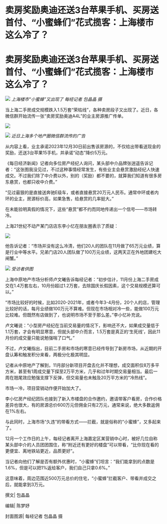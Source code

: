 # 卖房奖励奥迪还送3台苹果手机、买房送首付、“小蜜蜂们”花式揽客：上海楼市这么冷了？

# 卖房奖励奥迪还送3台苹果手机、买房送首付、“小蜜蜂们”花式揽客：上海楼市这么冷了？

![](https://inews.gtimg.com/om_bt/OqETdG6oXYJvVt2Tic9pwk1oPV27U2y2WUXN6jdq8vguUAA/1000)
_上海楼市“小蜜蜂”又出现了 每经记者 包晶晶 摄_

当上海二手房成交规模跌入1.5万套“荣枯线”，各种卖房段子又出现了。近日，各微信群开始流传一张“卖房奖励奥迪A4L”的业主房源推广传单。

![](https://inews.gtimg.com/om_bt/O07sKr4xz0iBgbEyU2hcMtqNwILS3JiHGD4OYNvCxcBh8AA/1000)

![](https://inews.gtimg.com/om_bt/O19qnuZGYzoiQtvWY5rIZTG9NF5kWSaCdgAaBCNjU5-NoAA/1000)
_近日上海多个地产圈微信群流传的广告_

从内容上看，业主承诺2023年12月30日前出售该房源的，不仅给出带看送现金的奖励，还送3台苹果15手机，并承诺“动态”降价5万元。

《每日经济新闻》记者向多位房产经纪人询问，某头部中介品牌张逍遥告诉记者：“这张图我没见过，不过这种事情经常发生，有些业主会悬赏激励经纪人快速成交。不过我们除了中介费以外，别的（奖励）都不要的，就算我们知道有很多房东悬赏，也都只收中介费。”

“见过最狠的是直接送奔驰E级车，或者直接悬赏20万元人民币。通常中环或者内环的业主，房源标价高，如果急售，给悬赏的几率挺大。”

在未能验明真假的情况下，这些“悬赏”都不约而同地传递出一个信号——市场转冷。

上海21世纪不动产某门店店东李小忆在朋友圈表示了质疑：

![](https://inews.gtimg.com/om_bt/OAW918SpYJAQUynYlH3a-N7DzB-45ghc29axbrJcsZHI8AA/1000)

他告诉记者：“市场并没有这么冷清，他们20人的团队在11月做了65万元业绩，算是行业中等水平。兄弟门店20人团队做了100万元业绩，这两天正在外地团建吃大闸蟹。”

![](https://inews.gtimg.com/om_bt/OA4Ewl09Ycr2_qm5ShUsqH5VhLRkUGcvjsMiNJSjhESzoAA/1000)
_受访者供图_

上海中原地产市场分析师卢文曦告诉每经记者：“初步估计，11月份上海二手房成交在1.4万套左右，10月份超过1.2万套，去除国庆长假因素，这个交易规模还算可以。”

“市场比较好的时候，比如2020-2021年，或者今年3-4月份，20个人的店，管理比较好的话，每月业绩做100万元不算难。但现在市场相对冷一些，能做100万元比较难。但既然有店做到了，也说明市场不至于那么差。”李小忆补充说。

卢文曦说：“小型房产经纪在当前交易量的情况下，影响还不大，如果成交量低于1.1万套，才会有明显寒意，但就头部中介而言，1.5万套是真正的‘生死线’，因此11月份的成交量只能说勉强喘了口气。”

不过，卢文曦指出，目前二手房和市场的寒意已经传导到了新房市场，从近期的开盘认筹和触发积分来看，两极分化极其明显。

记者从中原地产了解到，11月部分新项目开盘去化并不理想，成交面积仅8万多平方米，甚至有1周成交量下探至2万平方米，几乎和过年时期交易量相当。最后一周在翘尾效应勉强支撑下反弹，但交易量也未触及20万平方米的“冷热线”。

市场一冷，项目营销动作便开始加大了。

李小忆房产经纪团队也接到了新入市楼盘的合作邀约，邀请带客户看房，合作价格差异也很大，有的房源总价600万元但佣金只有2万元，通常来说，绝大多数返佣在1%左右。

与此同时，上海市场“久违”的带看方式——拦截，就是俗称的“小蜜蜂”，又多起来了。

12月一个工作日的上午，每经记者离开上海嘉定区某营销中心时，被好几位自称某头部中介的人员团团围住，称“附近还有更好的楼盘”可以带看，“比你现在看的更便宜、离地铁站更近，品质更好”。

当记者向他们了解是否有额外优惠时，“小蜜蜂”们坦言：“我们能拿到的点数是1.6%，但是可以把1%返给客户，我们自己只拿0.6%。”

这意味着，周边范围近500万元总价的住宅，“小蜜蜂”拦截客户、带看并成交之后，就能拿到3万元。

撰文| 包晶晶‍‍‍‍‍‍‍‍‍‍‍‍

编辑| 陈梦妤

封面图源| 每经记者 包晶晶 摄‍‍‍‍‍‍‍‍‍

